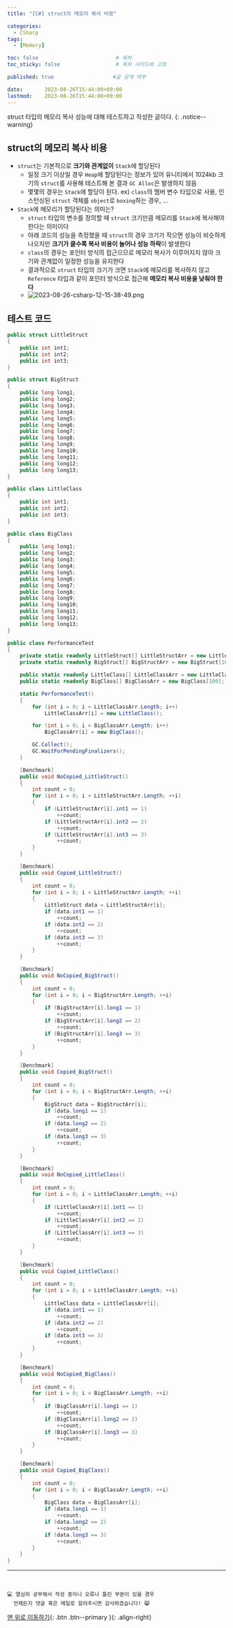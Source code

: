```yaml
---
title: "[C#] struct의 메모리 복사 비용"

categories:
  - CSharp
tags:
  - [Memory]

toc: false                         # 목차
toc_sticky: false                  # 목차 사이드바 고정

published: true                   #글 공개 여부

date:       2023-08-26T15:44:00+09:00
lastmod:    2023-08-26T15:44:00+09:00
---
```


<!-- description : 25자에서 160자 사이 -->
struct 타입의 메모리 복사 성능에 대해 테스트하고 작성한 글이다.
{: .notice--warning}

## struct의 메모리 복사 비용

- `struct`는 기본적으로 **크기와 관계없이** `Stack`에 할당된다
  - 일정 크기 이상일 경우 `Heap`에 할당된다는 정보가 있어 유니티에서 1024kb 크기의 `struct`를 사용해 테스트해 본 결과 `GC Alloc`은 발생하지 않음
  - 몇몇의 경우는 `Stack`에 할당이 된다. ex) `class`의 멤버 변수 타입으로 사용, 인스턴싱된 `struct` 객체를 `object`로 `boxing`하는 경우, ...
- `Stack`에 메모리가 할당된다는 의미는?
  - `struct` 타입의 변수를 정의할 때 `struct` 크기만큼 메모리를 `Stack`에 복사해야 한다는 의미이다
  - 아래 코드의 성능을 측정했을 때 `struct`의 경우 크기가 작으면 성능이 비슷하게 나오지만 **크기가 클수록 복사 비용이 늘어나 성능 하락**이 발생한다
  - `class`의 경우는 포인터 방식의 접근으므로 메모리 복사가 이루어지지 않아 크기와 관계없이 일정한 성능을 유지한다
  - 결과적으로 `struct` 타입의 크기가 크면 `Stack`에 메모리를 복사하지 않고 `Reference` 타입과 같이 포인터 방식으로 접근해 **메모리 복사 비용을 낮춰야 한다**
  - <img src="/assets/images/postImage/2023-08-26-csharp-12-15-38-49.png" style="max-width: 60%; height: auto;" title="2023-08-26-csharp-12-15-38-49.png" alt="2023-08-26-csharp-12-15-38-49.png">
  
## 테스트 코드

```c#
public struct LittleStruct
{
    public int int1;
    public int int2;
    public int int3;
}

public struct BigStruct
{
    public long long1;
    public long long2;
    public long long3;
    public long long4;
    public long long5;
    public long long6;
    public long long7;
    public long long8;
    public long long9;
    public long long10;
    public long long11;
    public long long12;
    public long long13;
}

public class LittleClass
{
    public int int1;
    public int int2;
    public int int3;
}

public class BigClass
{
    public long long1;
    public long long2;
    public long long3;
    public long long4;
    public long long5;
    public long long6;
    public long long7;
    public long long8;
    public long long9;
    public long long10;
    public long long11;
    public long long12;
    public long long13;
}

public class PerformanceTest
{
    private static readonly LittleStruct[] LittleStructArr = new LittleStruct[100];
    private static readonly BigStruct[] BigStructArr = new BigStruct[100];

    public static readonly LittleClass[] LittleClassArr = new LittleClass[100];
    public static readonly BigClass[] BigClassArr = new BigClass[100];

    static PerformanceTest()
    {
        for (int i = 0; i < LittleClassArr.Length; i++)
            LittleClassArr[i] = new LittleClass();

        for (int i = 0; i < BigClassArr.Length; i++)
            BigClassArr[i] = new BigClass();

        GC.Collect();
        GC.WaitForPendingFinalizers();
    }

    [Benchmark]
    public void NoCopied_LittleStruct()
    {
        int count = 0;
        for (int i = 0; i < LittleStructArr.Length; ++i)
        {
            if (LittleStructArr[i].int1 == 1)
                ++count;
            if (LittleStructArr[i].int2 == 2)
                ++count;
            if (LittleStructArr[i].int3 == 3)
                ++count;
        }
    }

    [Benchmark]
    public void Copied_LittleStruct()
    {
        int count = 0;
        for (int i = 0; i < LittleStructArr.Length; ++i)
        {
            LittleStruct data = LittleStructArr[i];
            if (data.int1 == 1)
                ++count;
            if (data.int2 == 2)
                ++count;
            if (data.int3 == 3)
                ++count;
        }
    }

    [Benchmark]
    public void NoCopied_BigStruct()
    {
        int count = 0;
        for (int i = 0; i < BigStructArr.Length; ++i)
        {
            if (BigStructArr[i].long1 == 1)
                ++count;
            if (BigStructArr[i].long2 == 2)
                ++count;
            if (BigStructArr[i].long3 == 3)
                ++count;
        }
    }

    [Benchmark]
    public void Copied_BigStruct()
    {
        int count = 0;
        for (int i = 0; i < BigStructArr.Length; ++i)
        {
            BigStruct data = BigStructArr[i];
            if (data.long1 == 1)
                ++count;
            if (data.long2 == 2)
                ++count;
            if (data.long3 == 3)
                ++count;
        }
    }

    [Benchmark]
    public void NoCopied_LittleClass()
    {
        int count = 0;
        for (int i = 0; i < LittleClassArr.Length; ++i)
        {
            if (LittleClassArr[i].int1 == 1)
                ++count;
            if (LittleClassArr[i].int2 == 2)
                ++count;
            if (LittleClassArr[i].int3 == 3)
                ++count;
        }
    }

    [Benchmark]
    public void Copied_LittleClass()
    {
        int count = 0;
        for (int i = 0; i < LittleClassArr.Length; ++i)
        {
            LittleClass data = LittleClassArr[i];
            if (data.int1 == 1)
                ++count;
            if (data.int2 == 2)
                ++count;
            if (data.int3 == 3)
                ++count;
        }
    }

    [Benchmark]
    public void NoCopied_BigClass()
    {
        int count = 0;
        for (int i = 0; i < BigClassArr.Length; ++i)
        {
            if (BigClassArr[i].long1 == 1)
                ++count;
            if (BigClassArr[i].long2 == 2)
                ++count;
            if (BigClassArr[i].long3 == 3)
                ++count;
        }
    }

    [Benchmark]
    public void Copied_BigClass()
    {
        int count = 0;
        for (int i = 0; i < BigClassArr.Length; ++i)
        {
            BigClass data = BigClassArr[i];
            if (data.long1 == 1)
                ++count;
            if (data.long2 == 2)
                ++count;
            if (data.long3 == 3)
                ++count;
        }
    }
}
```



***
<br>

    💻 열심히 공부해서 작성 중이니 오류나 틀린 부분이 있을 경우 
      언제든지 댓글 혹은 메일로 알려주시면 감사하겠습니다! 😸


[맨 위로 이동하기](#){: .btn .btn--primary }{: .align-right}